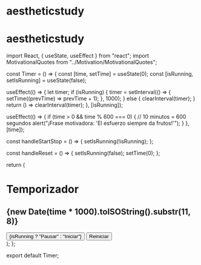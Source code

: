 # aestheticstudy
# aestheticstudy
import React, { useState, useEffect } from "react";
import MotivationalQuotes from "../Motivation/MotivationalQuotes";

const Timer = () => {
  const [time, setTime] = useState(0);
  const [isRunning, setIsRunning] = useState(false);

  useEffect(() => {
    let timer;
    if (isRunning) {
      timer = setInterval(() => {
        setTime((prevTime) => prevTime + 1);
      }, 1000);
    } else {
      clearInterval(timer);
    }
    return () => clearInterval(timer);
  }, [isRunning]);

  useEffect(() => {
    if (time > 0 && time % 600 === 0) {
      // 10 minutos = 600 segundos
      alert("¡Frase motivadora: 'El esfuerzo siempre da frutos!'");
    }
  }, [time]);

  const handleStartStop = () => {
    setIsRunning(!isRunning);
  };

  const handleReset = () => {
    setIsRunning(false);
    setTime(0);
  };

  return (
    <div className="timer">
      <h1>Temporizador</h1>
      <h2>{new Date(time * 1000).toISOString().substr(11, 8)}</h2>
      <button onClick={handleStartStop}>
        {isRunning ? "Pausar" : "Iniciar"}
      </button>
      <button onClick={handleReset}>Reiniciar</button>
      <MotivationalQuotes />
    </div>
  );
};

export default Timer;

